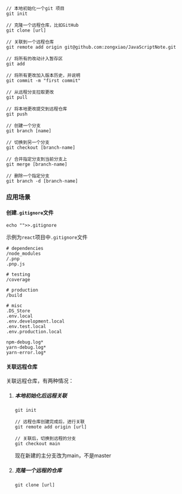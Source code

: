 ```
// 本地初始化一个git 项目
git init

// 克隆一个远程仓库，比如GitHub
git clone [url]

// 关联到一个远程仓库 
git remote add origin git@github.com:zongxiao/JavaScriptNote.git

// 将所有的改动计入暂存区
git add

// 将所有更改加入版本历史，并说明
git commit -m "first commit"

// 从远程分支拉取更改
git pull

// 将本地更改提交到远程仓库
git push

// 创建一个分支
git branch [name]

// 切换到另一个分支
git checkout [branch-name]

// 合并指定分支到当前分支上
git merge [branch-name] 

// 删除一个指定分支
git branch -d [branch-name]
```

### 应用场景

#### 创建`.gitignore`文件

```
echo "">>.gitignore
```

 示例为`react`项目中`.gitignore`文件 

```
# dependencies
/node_modules
/.pnp
.pnp.js

# testing
/coverage

# production
/build

# misc
.DS_Store
.env.local
.env.development.local
.env.test.local
.env.production.local

npm-debug.log*
yarn-debug.log*
yarn-error.log*
```

#### 关联远程仓库

关联远程仓库，有两种情况：

1. ##### 本地初始化后远程关联 

   ```
   git init
   
   // 远程仓库创建完成后，进行关联
   git remote add origin [url]
   
   // 关联后，切换到远程的分支
   git checkout main
   ```

    现在新建的主分支改为main，不是master 

2. #####  克隆一个远程的仓库 

   ```
   git clone [url]
   ```

   

